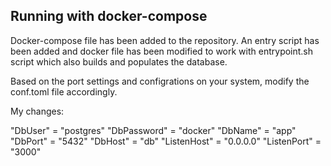 ## Running with docker-compose

Docker-compose file has been added to the repository. An entry script has been added and docker file has been modified
to work with entrypoint.sh script which also builds and populates the database.

Based on the port settings and configrations on your system, modify the conf.toml file accordingly.

My changes:

"DbUser" = "postgres"
"DbPassword" = "docker"
"DbName" = "app"
"DbPort" = "5432"
"DbHost" = "db"
"ListenHost" = "0.0.0.0"
"ListenPort" = "3000"
